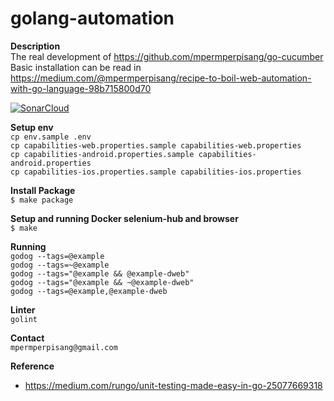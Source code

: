 # golang-automation

**Description**<br/>
The real development of https://github.com/mpermperpisang/go-cucumber<br/>
Basic installation can be read in https://medium.com/@mpermperpisang/recipe-to-boil-web-automation-with-go-language-98b715800d70

[![SonarCloud](https://sonarcloud.io/images/project_badges/sonarcloud-white.svg)](https://sonarcloud.io/dashboard?id=mpermperpisang_golang-automation)

**Setup env**<br/>
`cp env.sample .env`<br/>
`cp capabilities-web.properties.sample capabilities-web.properties`<br/>
`cp capabilities-android.properties.sample capabilities-android.properties`<br/>
`cp capabilities-ios.properties.sample capabilities-ios.properties`

**Install Package**<br/>
`$ make package`

**Setup and running Docker selenium-hub and browser**<br/>
`$ make`

**Running**<br/>
`godog --tags=@example`<br/>
`godog --tags=~@example`<br/>
`godog --tags="@example && @example-dweb"`<br/>
`godog --tags="@example && ~@example-dweb"`<br/>
`godog --tags=@example,@example-dweb`

**Linter**<br/>
`golint`

**Contact**<br/>
`mpermperpisang@gmail.com`

**Reference**<br/>
- https://medium.com/rungo/unit-testing-made-easy-in-go-25077669318
